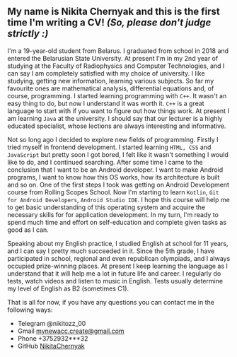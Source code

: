 ## My name is Nikita Chernyak and this is the first time I'm writing a CV! *(So, please don't judge strictly :)*

I'm a 19-year-old student from Belarus. I graduated from school in 2018 and entered the Belarusian State University. At present I'm in my 2nd year of studying at the Faculty of Radiophysics and Computer Technologies, and I can say I am completely satisfied with my choice of university. I like studying, getting new information, learning various subjects. So far my favourite ones are mathematical analysis, differential equations and, of course, programming. I started learning programming with `C++`. It wasn't an easy thing to do, but now I understand it was worth it. `C++` is a great language to start with if you want to figure out how things work. At present I am learning `Java` at the university. I should say that our lecturer is a highly educated specialist, whose lections are always interesting and informative. 

Not so long ago I decided to explore new fields of programming. Firstly I tried myself in frontend development. I started learning `HTML, CSS` and `JavaScript` but pretty soon I got bored, I felt like it wasn't something I would like to do, and I continued searching. After some time I came to the conclusion that I want to be an Android developer. I want to make Android programs, I want to know how this OS works, how its architecture is built and so on. One of the first steps I took was getting on Android Development course from Rolling Scopes School. Now I'm starting to learn `Kotlin`, `Git for Android Developers`, `Android Studio IDE`. I hope this course will help me to get basic understanding of this operating system and acquire the necessary skills for for application development. In my turn, I'm ready to spend much time and effort on self-education and complete given tasks as good as I can.

Speaking about my English practice, I studied English at school for 11 years, and I can say I pretty much succeeded in it. Since the 5th grade, I have participated in school, regional and even republican olympiads, and I always occupied prize-winning places. At present I keep learning the language as I understand that it will help me a lot in future life and career. I regularly do tests, watch videos and listen to music in English. Tests usually determine my level of English as B2 (sometimes C1).

That is all for now, if you have any questions you can contact me in the following ways:
* Telegram @nikitozz_00
* Gmail mynewacc.create@gmail.com
* Phone +3752932***32
* GitHub [NikitaChernyak](https://github.com/NikitaChernyak)

